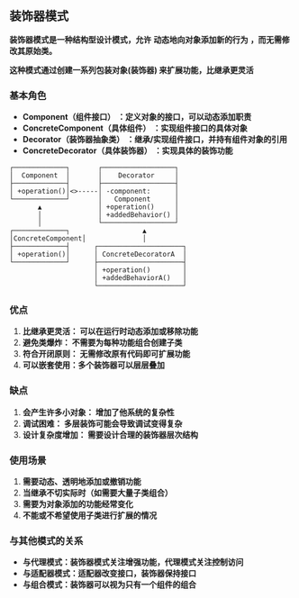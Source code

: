 ## 装饰器模式


**装饰器模式是一种结构型设计模式，允许** **动态地向对象添加新的行为** **，而无需修改其原始类。**

**这种模式通过创建一系列包装对象(装饰器) 来扩展功能，比继承更灵活**

### 基本角色

* **Component（组件接口）** **：定义对象的接口，可以动态添加职责**
* **ConcreteComponent（具体组件）** **：实现组件接口的具体对象**
* **Decorator（装饰器抽象类）** **：继承/实现组件接口，并持有组件对象的引用**
* **ConcreteDecorator（具体装饰器）** **：实现具体的装饰功能**

```
┌─────────────┐       ┌──────────────────┐
│  Component  │       │    Decorator     │
├─────────────┤       ├──────────────────┤
│ +operation()│<>-----│ -component:      │
└─────────────┘       │   Component      │
       ▲              │ +operation()     │
       │              │ +addedBehavior() │
       │              └──────────────────┘
┌─────────────┐                  ▲
│ConcreteComponent│              │
├─────────────┤      ┌─────────────────────┐
│ +operation()│      │ ConcreteDecoratorA  │
└─────────────┘      ├─────────────────────┤
                     │ +operation()        │
                     │ +addedBehaviorA()   │
                     └─────────────────────┘
```


### 优点

1. **比继承更灵活： 可以在运行时动态添加或移除功能**
2. **避免类爆炸： 不需要为每种功能组合创建子类**
3. **符合开闭原则： 无需修改原有代码即可扩展功能**
4. **可以嵌套使用：多个装饰器可以层层叠加**

### 缺点

1. **会产生许多小对象： 增加了他系统的复杂性**
2. **调试困难： 多层装饰可能会导致调试变得复杂**
3. **设计复杂度增加： 需要设计合理的装饰器层次结构**

### 使用场景

1. **需要动态、透明地添加或撤销功能**
2. **当继承不切实际时（如需要大量子类组合）**
3. **需要为对象添加的功能经常变化**
4. **不能或不希望使用子类进行扩展的情况**

### 与其他模式的关系

* **与代理模式：装饰器模式关注增强功能，代理模式关注控制访问**
* **与适配器模式：适配器改变接口，装饰器保持接口**
* **与组合模式：装饰器可以视为只有一个组件的组合**
